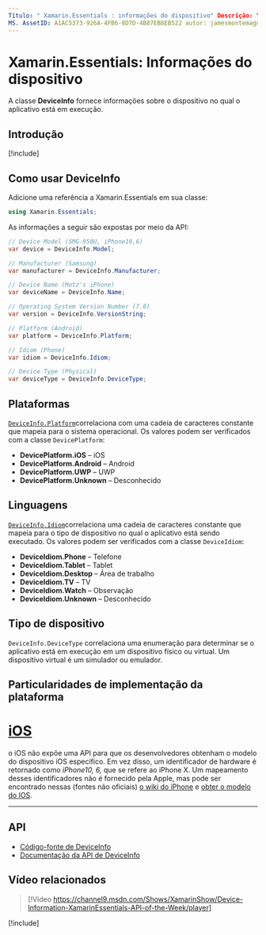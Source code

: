 ```yaml
---
Título: " Xamarin.Essentials : informações do dispositivo" Descrição: "este documento descreve a classe DeviceInfo no Xamarin.Essentials , que fornece informações sobre o dispositivo em que o aplicativo está sendo executado".
MS. AssetID: A1AC5373-926A-4FB6-8D7D-4B87EB8EB522 autor: jamesmontemagno MS. Custom: vídeo MS. Author: Jamont MS. Date: 11/04/2018 no-loc: [ Xamarin.Forms , Xamarin.Essentials ]
---
```


# <a name="xamarinessentials-device-information"></a>Xamarin.Essentials: Informações do dispositivo

A classe **DeviceInfo** fornece informações sobre o dispositivo no qual o aplicativo está em execução.

## <a name="get-started"></a>Introdução

[!include[](~/essentials/includes/get-started.md)]

## <a name="using-deviceinfo"></a>Como usar DeviceInfo

Adicione uma referência a Xamarin.Essentials em sua classe:

```csharp
using Xamarin.Essentials;
```

As informações a seguir são expostas por meio da API:

```csharp
// Device Model (SMG-950U, iPhone10,6)
var device = DeviceInfo.Model;

// Manufacturer (Samsung)
var manufacturer = DeviceInfo.Manufacturer;

// Device Name (Motz's iPhone)
var deviceName = DeviceInfo.Name;

// Operating System Version Number (7.0)
var version = DeviceInfo.VersionString;

// Platform (Android)
var platform = DeviceInfo.Platform;

// Idiom (Phone)
var idiom = DeviceInfo.Idiom;

// Device Type (Physical)
var deviceType = DeviceInfo.DeviceType;
```

## <a name="platforms"></a>Plataformas

[`DeviceInfo.Platform`](xref:Xamarin.Essentials.DeviceInfo.Platform)correlaciona com uma cadeia de caracteres constante que mapeia para o sistema operacional. Os valores podem ser verificados com a classe `DevicePlatform`:

- **DevicePlatform.iOS** – iOS
- **DevicePlatform.Android** – Android
- **DevicePlatform.UWP** – UWP
- **DevicePlatform.Unknown** – Desconhecido

## <a name="idioms"></a>Linguagens

[`DeviceInfo.Idiom`](xref:Xamarin.Essentials.DeviceInfo.Idiom)correlaciona uma cadeia de caracteres constante que mapeia para o tipo de dispositivo no qual o aplicativo está sendo executado. Os valores podem ser verificados com a classe `DeviceIdiom`:

- **DeviceIdiom.Phone** – Telefone
- **DeviceIdiom.Tablet** – Tablet
- **DeviceIdiom.Desktop** – Área de trabalho
- **DeviceIdiom.TV** – TV
- **DeviceIdiom.Watch** – Observação
- **DeviceIdiom.Unknown** – Desconhecido

## <a name="device-type"></a>Tipo de dispositivo

`DeviceInfo.DeviceType` correlaciona uma enumeração para determinar se o aplicativo está em execução em um dispositivo físico ou virtual. Um dispositivo virtual é um simulador ou emulador.

## <a name="platform-implementation-specifics"></a>Particularidades de implementação da plataforma

# <a name="ios"></a>[iOS](#tab/ios)

o iOS não expõe uma API para que os desenvolvedores obtenham o modelo do dispositivo iOS específico. Em vez disso, um identificador de hardware é retornado como _iPhone10, 6,_ que se refere ao iPhone X. Um mapeamento desses identificadores não é fornecido pela Apple, mas pode ser encontrado nessas (fontes não oficiais) [o wiki do iPhone](https://www.theiphonewiki.com/wiki/Models) e [obter o modelo do IOS](https://github.com/dannycabrera/Get-iOS-Model).

--------------

## <a name="api"></a>API

- [Código-fonte de DeviceInfo](https://github.com/xamarin/Essentials/tree/master/Xamarin.Essentials/DeviceInfo)
- [Documentação da API de DeviceInfo](xref:Xamarin.Essentials.DeviceInfo)

## <a name="related-video"></a>Vídeo relacionados

> [!Video https://channel9.msdn.com/Shows/XamarinShow/Device-Information-XamarinEssentials-API-of-the-Week/player]

[!include[](~/essentials/includes/xamarin-show-essentials.md)]

